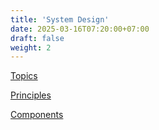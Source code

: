 ```yaml
---
title: 'System Design'
date: 2025-03-16T07:20:00+07:00
draft: false
weight: 2
---
```


[Topics](./topics/)

[Principles](./principles/)

[Components](./components/)
